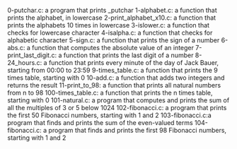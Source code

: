 0-putchar.c: a program that prints _putchar
1-alphabet.c: a function that prints the alphabet, in lowercase
2-print_alphabet_x10.c: a function that prints the alphabets 10 times in lowercase
3-islower.c: a function that checks for lowercase character
4-isalpha.c: a function that checks for alphabetic character
5-sign.c: a function that prints the sign of a number
6-abs.c: a function that computes the absolute value of an integer
7-print_last_digit.c: a function that prints the last digit of a number
8-24_hours.c: a function that prints every minute of the day of Jack Bauer, starting from 00:00 to 23:59
9-times_table.c: a function that prints the 9 times table, starting with 0
10-add.c: a function that adds two integers and returns the result
11-print_to_98: a function that prints all natural numbers from n to 98
100-times_table.c: a function that prints the n times table, starting with 0
101-natural.c: a program that computes and prints the sum of all the multiples of 3 or 5 below 1024
102-fibonacci.c: a program that prints the first 50 Fibonacci numbers, starting with 1 and 2
103-fibonacci.c:a program that finds and prints the sum of the even-valued terms
104-fibonacci.c: a program that finds and prints the first 98 Fibonacci numbers, starting with 1 and 2
